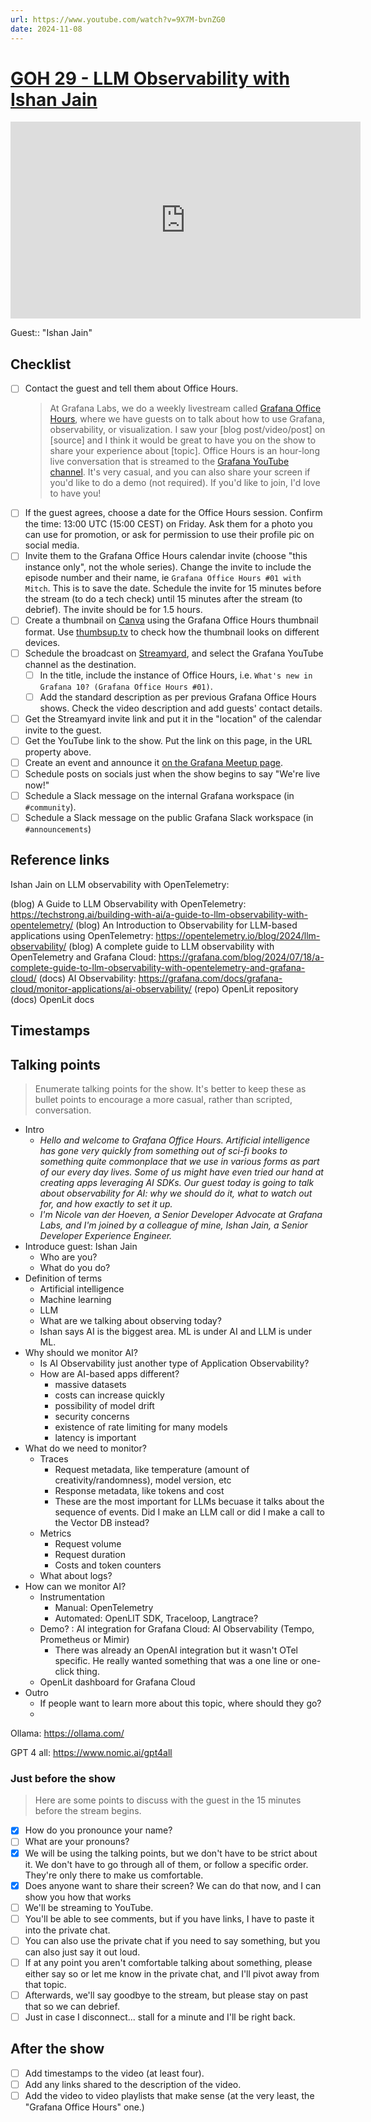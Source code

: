 ```yaml
---
url: https://www.youtube.com/watch?v=9X7M-bvnZG0
date: 2024-11-08
---
```

# [GOH 29 - LLM Observability with Ishan Jain](projects/Grafana%20Office%20Hours/GOH%2029%20-%20LLM%20Observability%20with%20Ishan%20Jain.md)

<iframe width="560" height="315" src="https://www.youtube.com/embed/9X7M-bvnZG0" title="YouTube video player" frameborder="0" allow="accelerometer; autoplay; clipboard-write; encrypted-media; gyroscope; picture-in-picture" allowfullscreen></iframe>

Guest:: "Ishan Jain"

## Checklist

- [ ] Contact the guest and tell them about Office Hours.
	> At Grafana Labs, we do a weekly livestream called [Grafana Office Hours](https://www.youtube.com/watch?v=uk7NoagbJ28&list=PLDGkOdUX1Ujrrse-cdj20RRah9hyHdxBu), where we have guests on to talk about how to use Grafana, observability, or visualization. I saw your [blog post/video/post] on [source] and I think it would be great to have you on the show to share your experience about [topic].
	Office Hours is an hour-long live conversation that is streamed to the [Grafana YouTube channel](https://youtube.com/@grafana). It's very casual, and you can also share your screen if you'd like to do a demo (not required). If you'd like to join, I'd love to have you! 
- [ ] If the guest agrees, choose a date for the Office Hours session. Confirm the time: 13:00 UTC (15:00 CEST) on Friday. Ask them for a photo you can use for promotion, or ask for permission to use their profile pic on social media.
- [ ] Invite them to the Grafana Office Hours calendar invite (choose "this instance only", not the whole series). Change the invite to include the episode number and their name, ie `Grafana Office Hours #01 with Mitch`. This is to save the date. Schedule the invite for 15 minutes before the stream (to do a tech check) until 15 minutes after the stream (to debrief). The invite should be for 1.5 hours.
- [ ] Create a thumbnail on [Canva](https://canva.com) using the Grafana Office Hours thumbnail format. Use [thumbsup.tv](https://thumbsup.tv) to check how the thumbnail looks on different devices.
- [ ] Schedule the broadcast on [Streamyard](https://streamyard.com), and select the Grafana YouTube channel as the destination.
	- [ ] In the title, include the instance of Office Hours, i.e. `What's new in Grafana 10? (Grafana Office Hours #01)`.
	- [ ] Add the standard description as per previous Grafana Office Hours shows. Check the video description and add guests' contact details.
- [ ] Get the Streamyard invite link and put it in the "location" of the calendar invite to the guest.
- [ ] Get the YouTube link to the show. Put the link on this page, in the URL property above.
- [ ] Create an event and announce it [on the Grafana Meetup page](https://www.meetup.com/grafana-friends-virtual-meetup-group/).
- [ ] Schedule posts on socials just when the show begins to say "We're live now!"
- [ ] Schedule a Slack message on the internal Grafana workspace (in `#community`).
- [ ] Schedule a Slack message on the public Grafana Slack workspace (in `#announcements`)

## Reference links


Ishan Jain on LLM observability with OpenTelemetry: 

(blog) A Guide to LLM Observability with OpenTelemetry: https://techstrong.ai/building-with-ai/a-guide-to-llm-observability-with-opentelemetry/
(blog) An Introduction to Observability for LLM-based applications using OpenTelemetry: https://opentelemetry.io/blog/2024/llm-observability/
(blog) A complete guide to LLM observability with OpenTelemetry and Grafana Cloud:  https://grafana.com/blog/2024/07/18/a-complete-guide-to-llm-observability-with-opentelemetry-and-grafana-cloud/
(docs) AI Observability: https://grafana.com/docs/grafana-cloud/monitor-applications/ai-observability/
(repo) OpenLit repository
(docs) OpenLit docs

## Timestamps



## Talking points

> Enumerate talking points for the show. It's better to keep these as bullet points to encourage a more casual, rather than scripted, conversation.

- Intro
	- *Hello and welcome to Grafana Office Hours. Artificial intelligence has gone very quickly from something out of sci-fi books to something quite commonplace that we use in various forms as part of our every day lives. Some of us might have even tried our hand at creating apps leveraging AI SDKs. Our guest today is going to talk about observability for AI: why we should do it, what to watch out for, and how exactly to set it up.*
	- *I'm Nicole van der Hoeven, a Senior Developer Advocate at Grafana Labs, and I'm joined by a colleague of mine, Ishan Jain, a Senior Developer Experience Engineer.*
- Introduce guest: Ishan Jain
	- Who are you?
	- What do you do?
- Definition of terms
	- Artificial intelligence
	- Machine learning
	- LLM
	- What are we talking about observing today?
	- Ishan says AI is the biggest area. ML is under AI and LLM is under ML. 
- Why should we monitor AI?
	- Is AI Observability just another type of Application Observability?
	- How are AI-based apps different?
		- massive datasets
		- costs can increase quickly
		- possibility of model drift
		- security concerns
		- existence of rate limiting for many models
		- latency is important
- What do we need to monitor?
	- Traces
		- Request metadata, like temperature (amount of creativity/randomness), model version, etc
		- Response metadata, like tokens and cost
		- These are the most important for LLMs becuase it talks about the sequence of events. Did I make an LLM call or did I make a call to the Vector DB instead?
	- Metrics
		- Request volume
		- Request duration
		- Costs and token counters
	- What about logs?
- How can we monitor AI?
	- Instrumentation
		- Manual: OpenTelemetry
		- Automated: OpenLIT SDK, Traceloop, Langtrace?
	- Demo? : AI integration for Grafana Cloud: AI Observability (Tempo, Prometheus or Mimir)
		- There was already an OpenAI integration but it wasn't OTel specific. He really wanted something that was a one line or one-click thing.
	- OpenLit dashboard for Grafana Cloud
- Outro
	- If people want to learn more about this topic, where should they go?
	- 


Ollama: https://ollama.com/

GPT 4 all: https://www.nomic.ai/gpt4all
### Just before the show

> Here are some points to discuss with the guest in the 15 minutes before the stream begins.

- [x] How do you pronounce your name?
- [ ] What are your pronouns?
- [x] We will be using the talking points, but we don't have to be strict about it. We don't have to go through all of them, or follow a specific order. They're only there to make us comfortable.
- [x] Does anyone want to share their screen? We can do that now, and I can show you how that works
- [ ] We'll be streaming to YouTube.
- [ ] You'll be able to see comments, but if you have links, I have to paste it into the private chat.
- [ ] You can also use the private chat if you need to say something, but you can also just say it out loud.
- [ ] If at any point you aren't comfortable talking about something, please either say so or let me know in the private chat, and I'll pivot away from that topic.
- [ ] Afterwards, we'll say goodbye to the stream, but please stay on past that so we can debrief.
- [ ] Just in case I disconnect... stall for a minute and I'll be right back.

## After the show

- [ ] Add timestamps to the video (at least four).
- [ ] Add any links shared to the description of the video.
- [ ] Add the video to video playlists that make sense (at the very least, the "Grafana Office Hours" one.)